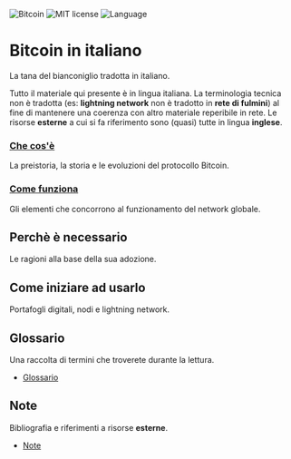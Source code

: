 ![Bitcoin](https://img.shields.io/badge/bitcoin-btc-orange) ![MIT license](https://img.shields.io/badge/license-MIT-blue) ![Language](https://img.shields.io/badge/language-ITA-green)

# Bitcoin in italiano
La tana del bianconiglio tradotta in italiano.

Tutto il materiale qui presente è in lingua italiana. La terminologia tecnica non è tradotta (es: __lightning network__ non è tradotto in __rete di fulmini__) al fine di mantenere una coerenza con altro materiale reperibile in rete. Le risorse __esterne__ a cui si fa riferimento sono (quasi) tutte in lingua __inglese__. 

### [Che cos'è](cosa.md)
La preistoria, la storia e le evoluzioni del protocollo Bitcoin.

### [Come funziona](come.md)
Gli elementi che concorrono al funzionamento del network globale.

## Perchè è necessario 
Le ragioni alla base della sua adozione.

## Come iniziare ad usarlo
Portafogli digitali, nodi e lightning network.

## Glossario
Una raccolta di termini che troverete durante la lettura.

* [Glossario](glossario.md "Una raccolta di termini che troverete durante la lettura.")

## Note
Bibliografia e riferimenti a risorse __esterne__.

* [Note](note.md "Bibliografia e riferimenti a risorse esterne.")
